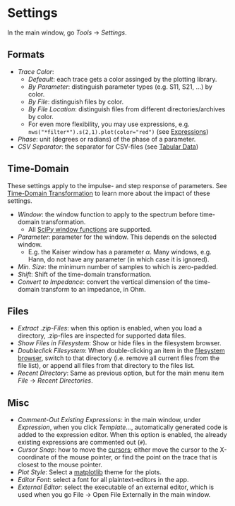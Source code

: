 Settings
========

In the main window, go *Tools* → *Settings*.

Formats
-------

- *Trace Color*:
    - *Defeault*: each trace gets a color assinged by the plotting library.
    - *By Parameter*: distinguish parameter types (e.g. S11, S21, ...) by color.
    - *By File*: distinguish files by color.
    - *By File Location*: distinguish files from different directories/archives by color.
    - For even more flexibility, you may use expressions, e.g. `nws("*filter*").s(2,1).plot(color="red")` (see [Expressions](expressions.md))
- *Phase*: unit (degrees or radians) of the phase of a parameter.
- *CSV Separator*: the separator for CSV-files (see [Tabular Data](tools.md))


Time-Domain
-----------

These settings apply to the impulse- and step response of parameters. See [Time-Domain Transformation](main.md) to learn more about the impact of these settings.

- *Window*: the window function to apply to the spectrum before time-domain transformation.
    - All [SciPy window functions](https://docs.scipy.org/doc/scipy/reference/signal.windows.html) are supported.
- *Parameter*: parameter for the window. This depends on the selected window.
    - E.g. the Kaiser window has a parameter $\alpha$. Many windows, e.g. Hann, do not have any parameter (in which case it is ignored).
- *Min. Size*: the minimum number of samples to which is zero-padded.
- *Shift*: Shift of the time-domain transformation.
- *Convert to Impedance*: convert the vertical dimension of the time-domain transform to an impedance, in Ohm.

Files
-----

- *Extract .zip-Files*: when this option is enabled, when you load a directory, .zip-files are inspected for supported data files.
- *Show Files in Filesystem*: Show or hide files in the filesystem browser.
- *Doubleclick Filesystem*: When double-clicking an item in the [filesystem browser](main.md), switch to that directory (i.e. remove all current files from the file list), or append all files from that directory to the files list.
- *Recent Directory*: Same as previous option, but for the main menu item *File* → *Recent Directories*.

Misc
-----

- *Comment-Out Existing Expressions*: in the main window, under *Expression*, when you click *Template...*, automatically generated code is added to the expression editor. When this option is enabled, the already existing expressions are commented out (`#`).
- *Cursor Snap*: how to move the [cursors](main.md); either move the cursor to the X-coordinate of the mouse pointer, or find the point on the trace that is closest to the mouse pointer.
- *Plot Style*: Select a [matplotlib](https://matplotlib.org/stable/users) theme for the plots.
- *Editor Font*: select a font for all plaintext-editors in the app.
- *External Editor*: select the executable of an external editor, which is used when you go File → Open File Externally in the main window.
